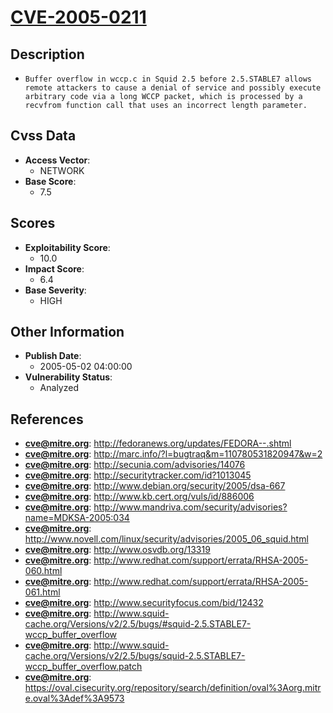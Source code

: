 
# [CVE-2005-0211](http://fedoranews.org/updates/FEDORA--.shtml)

## Description

- `Buffer overflow in wccp.c in Squid 2.5 before 2.5.STABLE7 allows remote attackers to cause a denial of service and possibly execute arbitrary code via a long WCCP packet, which is processed by a recvfrom function call that uses an incorrect length parameter.`

## Cvss Data

- **Access Vector**:
  - NETWORK
- **Base Score**:
  - 7.5

## Scores

- **Exploitability Score**:
  - 10.0
- **Impact Score**:
  - 6.4
- **Base Severity**:
  - HIGH

## Other Information

- **Publish Date**:
  - 2005-05-02 04:00:00
- **Vulnerability Status**:
  - Analyzed

## References

- **cve@mitre.org**: http://fedoranews.org/updates/FEDORA--.shtml
- **cve@mitre.org**: http://marc.info/?l=bugtraq&m=110780531820947&w=2
- **cve@mitre.org**: http://secunia.com/advisories/14076
- **cve@mitre.org**: http://securitytracker.com/id?1013045
- **cve@mitre.org**: http://www.debian.org/security/2005/dsa-667
- **cve@mitre.org**: http://www.kb.cert.org/vuls/id/886006
- **cve@mitre.org**: http://www.mandriva.com/security/advisories?name=MDKSA-2005:034
- **cve@mitre.org**: http://www.novell.com/linux/security/advisories/2005_06_squid.html
- **cve@mitre.org**: http://www.osvdb.org/13319
- **cve@mitre.org**: http://www.redhat.com/support/errata/RHSA-2005-060.html
- **cve@mitre.org**: http://www.redhat.com/support/errata/RHSA-2005-061.html
- **cve@mitre.org**: http://www.securityfocus.com/bid/12432
- **cve@mitre.org**: http://www.squid-cache.org/Versions/v2/2.5/bugs/#squid-2.5.STABLE7-wccp_buffer_overflow
- **cve@mitre.org**: http://www.squid-cache.org/Versions/v2/2.5/bugs/squid-2.5.STABLE7-wccp_buffer_overflow.patch
- **cve@mitre.org**: https://oval.cisecurity.org/repository/search/definition/oval%3Aorg.mitre.oval%3Adef%3A9573
